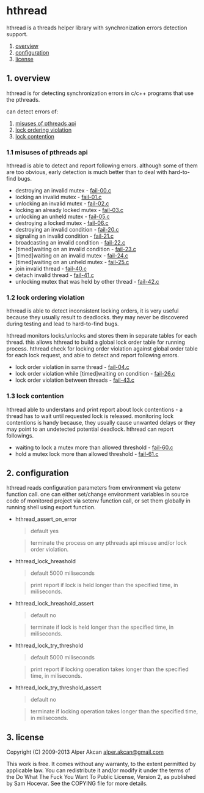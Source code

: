 # hthread #

  hthread is a threads helper library with synchronization errors detection support.
  
  1. <a href="#1-overview">overview</a>
  2. <a href="#2-configuration">configuration</a>
  3. <a href="#3-license">license</a>

## 1. overview ##

  hthread is for detecting synchronization errors in c/c++ programs that use the pthreads.

  can detect errors of:
  
  1. <a href="#11-misuses-of-pthreads-api">misuses of pthreads api</a>
  2. <a href="#12-lock-ordering-violation">lock ordering violation</a>
  3. <a href="#13-lock-contention">lock contention</a>

### 1.1 misuses of pthreads api ###

  hthread is able to detect and report following errors. although some of them are too obvious, early detection is much better
  than to deal with hard-to-find bugs.
  
  - destroying an invalid mutex - <a href="test/fail-00.c">fail-00.c</a>
  - locking an invalid mutex - <a href="test/fail-01.c">fail-01.c</a>
  - unlocking an invalid mutex - <a href="test/fail-02.c">fail-02.c</a>
  - locking an already locked mutex - <a href="test/fail-03.c">fail-03.c</a>
  - unlocking an unheld mutex - <a href="test/fail-05.c">fail-05.c</a>
  - destroying a locked mutex - <a href="test/fail-06.c">fail-06.c</a>
  - destroying an invalid condition - <a href="test/fail-20.c">fail-20.c</a>
  - signaling an invalid condition - <a href="test/fail-21.c">fail-21.c</a>
  - broadcasting an invalid condition - <a href="test/fail-22.c">fail-22.c</a>
  - [timed]waiting on an invalid condition - <a href="test/fail-23.c">fail-23.c</a>
  - [timed]waiting on an invalid mutex - <a href="test/fail-24.c">fail-24.c</a>
  - [timed]waiting on an unheld mutex - <a href="test/fail-25.c">fail-25.c</a>
  - join invalid thread - <a href="test/fail-40.c">fail-40.c</a>
  - detach invalid thread - <a href="test/fail-41.c">fail-41.c</a>
  - unlocking mutex that was held by other thread - <a href="test/fail-42.c">fail-42.c</a>

### 1.2 lock ordering violation ###

  hthread is able to detect inconsistent locking orders, it is very useful because they usually result to deadlocks. they may never
  be discovered during testing and lead to hard-to-find bugs.
  
  hthread monitors locks/unlocks and stores them in separate tables for each thread. this allows hthread to build a global lock order
  table for running process. hthread check for locking order violation against global order table for each lock request, and able to
  detect and report following errors.

  - lock order violation in same thread - <a href="test/fail-04.c">fail-04.c</a>
  - lock order violation while [timed]waiting on condition - <a href="test/fail-26.c">fail-26.c</a>
  - lock order violation between threads - <a href="test/fail-43.c">fail-43.c</a>

### 1.3 lock contention ###

  hthread able to understans and print report about lock contentions - a thread has to wait until requested lock is released. monitoring
  lock contentions is handy because, they usually cause unwanted delays or they may point to an undetected potential deadlock. hthread
  can report followings.

  - waiting to lock a mutex more than allowed threshold - <a href="test/fail-60.c">fail-60.c</a>
  - hold a mutex lock more than allowed threshold - <a href="test/fail-61.c">fail-61.c</a>

## 2. configuration ##

  hthread reads configuration parameters from environment via getenv function call. one can either set/change environment variables in source
  code of monitored project via setenv function call, or set them globally in running shell using export function.
  
  - hthread_assert_on_error
  
    > default yes
    
    > terminate the process on any pthreads api misuse and/or lock order violation.
  
  - hthread_lock_hreashold
  
    > default 5000 miliseconds
    
    > print report if lock is held longer than the specified time, in miliseconds.
  
  - hthread_lock_hreashold_assert
  
    > default no
    
    > terminate if lock is held longer than the specified time, in miliseconds.
  
  - hthread_lock_try_threshold
  
    > default 5000 miliseconds
    
    > print report if locking operation takes longer than the specified time, in miliseconds.
  
  - hthread_lock_try_threshold_assert
  
    > default no
    
    > terminate if locking operation takes longer than the specified time, in miliseconds.

## 3. license ##

  Copyright (C) 2009-2013 Alper Akcan <alper.akcan@gmail.com>

  This work is free. It comes without any warranty, to the extent permitted
  by applicable law. You can redistribute it and/or modify it under the terms
  of the Do What The Fuck You Want To Public License, Version 2, as published
  by Sam Hocevar. See the COPYING file for more details.
